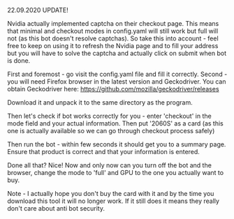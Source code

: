 22.09.2020 UPDATE!

Nvidia actually implemented captcha on their checkout page. This means that minimal and checkout modes in config.yaml will still work but full will not (as this bot doesn't resolve captchas). So take this into account - feel free to keep on using it to refresh the Nvidia page and to fill your address but you will have to solve the captcha and actually click on submit when bot is done. 

First and foremost - go visit the config.yaml file and fill it correctly. 
Second - you will need Firefox browser in the latest version and Geckodriver. You can obtain Geckodriver here:
https://github.com/mozilla/geckodriver/releases

Download it and unpack it to the same directory as the program. 

Then let's check if bot works correctly for you - enter 'checkout' in the mode field and your actual information.
Then put '2060S' as a card (as this one is actually available so we can go through checkout process safely)

Then run the bot - within few seconds it should get you to a summary page. Ensure that product is correct and that your information is entered. 

Done all that? Nice! Now and only now can you turn off the bot and the browser, change the mode to 'full' and GPU to the one you actually want to buy. 

Note - I actually hope you don't buy the card with it and by the time you download this tool it will no longer work. If it still does it means they really don't care about anti bot security. 
